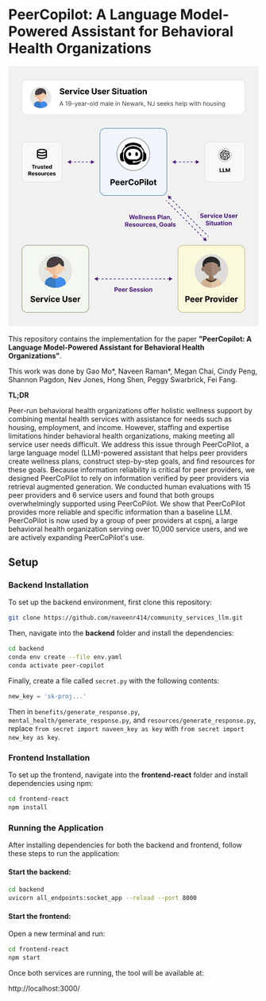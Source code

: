 # PeerCopilot: A Language Model-Powered Assistant for Behavioral Health Organizations
<p align="center">
    <img src="./img/small_pull.png" width="512">
</p>

This repository contains the implementation for the paper **"PeerCopilot: A Language Model-Powered Assistant for Behavioral Health Organizations"**.

This work was done by Gao Mo*, Naveen Raman*, Megan Chai, Cindy Peng, Shannon Pagdon, Nev Jones, Hong Shen, Peggy Swarbrick, Fei Fang.

**TL;DR**

Peer-run behavioral health organizations offer holistic wellness support by combining mental health services with assistance for needs such as housing, employment, and income. However, staffing and expertise limitations hinder behavioral health organizations, making meeting all service user needs difficult. We address this issue through PeerCoPilot, a large language model (LLM)-powered assistant that helps peer providers create wellness plans, construct step-by-step goals, and find resources for these goals. Because information reliability is critical for peer providers, we designed PeerCoPilot to rely on information verified by peer providers via retrieval augmented generation. We conducted human evaluations with 15 peer providers and 6 service users and found that both groups overwhelmingly supported using PeerCoPilot. We show that PeerCoPilot provides more reliable and specific information than a baseline LLM. PeerCoPilot is now used by a group of peer providers at cspnj, a large behavioral health organization serving over 10,000 service users, and we are actively expanding PeerCoPilot's use.  


## Setup

### Backend Installation

To set up the backend environment, first clone this repository:

```bash
git clone https://github.com/naveenr414/community_services_llm.git
```

Then, navigate into the **backend** folder and install the dependencies:

```bash
cd backend
conda env create --file env.yaml
conda activate peer-copilot
```

Finally, create a file called `secret.py` with the following contents: 
```python
new_key = 'sk-proj...'
```

Then in `benefits/generate_response.py`, `mental_health/generate_response.py`, and `resources/generate_response.py`, replace `from secret import naveen_key as key` with `from secret import new_key as key`. 



### Frontend Installation

To set up the frontend, navigate into the **frontend-react** folder and install dependencies using npm:

```bash
cd frontend-react
npm install
```

### Running the Application

After installing dependencies for both the backend and frontend, follow these steps to run the application:

#### Start the backend:
```bash
cd backend
uvicorn all_endpoints:socket_app --reload --port 8000
```

#### Start the frontend:
Open a new terminal and run:
```bash
cd frontend-react
npm start
```

Once both services are running, the tool will be available at:

http://localhost:3000/